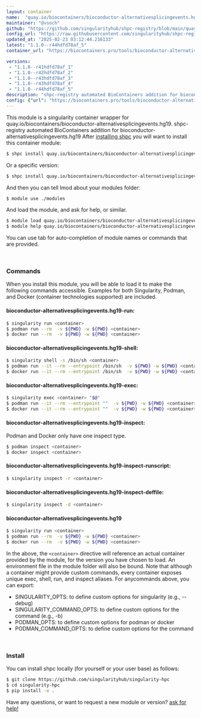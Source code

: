 ```yaml
---
layout: container
name:  "quay.io/biocontainers/bioconductor-alternativesplicingevents.hg19"
maintainer: "@vsoch"
github: "https://github.com/singularityhub/shpc-registry/blob/main/quay.io/biocontainers/bioconductor-alternativesplicingevents.hg19/container.yaml"
config_url: "https://raw.githubusercontent.com/singularityhub/shpc-registry/main/quay.io/biocontainers/bioconductor-alternativesplicingevents.hg19/container.yaml"
updated_at: "2025-02-23 03:12:44.216133"
latest: "1.1.0--r44hdfd78af_5"
container_url: "https://biocontainers.pro/tools/bioconductor-alternativesplicingevents.hg19"

versions:
 - "1.1.0--r41hdfd78af_1"
 - "1.1.0--r42hdfd78af_2"
 - "1.1.0--r43hdfd78af_3"
 - "1.1.0--r43hdfd78af_4"
 - "1.1.0--r44hdfd78af_5"
description: "shpc-registry automated BioContainers addition for bioconductor-alternativesplicingevents.hg19"
config: {"url": "https://biocontainers.pro/tools/bioconductor-alternativesplicingevents.hg19", "maintainer": "@vsoch", "description": "shpc-registry automated BioContainers addition for bioconductor-alternativesplicingevents.hg19", "latest": {"1.1.0--r44hdfd78af_5": "sha256:9887fc74df8a6a9e148905f306814a656fee5b698488bdde4be8891501f77d11"}, "tags": {"1.1.0--r41hdfd78af_1": "sha256:a431839c8ab42a0d0bd88bc98e2ff24c9af552d31def27a65c35bf65fda417cb", "1.1.0--r42hdfd78af_2": "sha256:347de6efb6f98568e66b59adc98d301089195d612bb42bc9752dcc02c1da7687", "1.1.0--r43hdfd78af_3": "sha256:a23b5b25ffefcddfd7e9887254ee9251ca408a60d776700bebe538bb068326d7", "1.1.0--r43hdfd78af_4": "sha256:3aa83ab1ded6ea2924f5ea05d01f8cb449fe24a27ff950d77643bfae68ea6de1", "1.1.0--r44hdfd78af_5": "sha256:9887fc74df8a6a9e148905f306814a656fee5b698488bdde4be8891501f77d11"}, "docker": "quay.io/biocontainers/bioconductor-alternativesplicingevents.hg19"}
---
```


This module is a singularity container wrapper for quay.io/biocontainers/bioconductor-alternativesplicingevents.hg19.
shpc-registry automated BioContainers addition for bioconductor-alternativesplicingevents.hg19
After [installing shpc](#install) you will want to install this container module:


```bash
$ shpc install quay.io/biocontainers/bioconductor-alternativesplicingevents.hg19
```

Or a specific version:

```bash
$ shpc install quay.io/biocontainers/bioconductor-alternativesplicingevents.hg19:1.1.0--r44hdfd78af_5
```

And then you can tell lmod about your modules folder:

```bash
$ module use ./modules
```

And load the module, and ask for help, or similar.

```bash
$ module load quay.io/biocontainers/bioconductor-alternativesplicingevents.hg19/1.1.0--r44hdfd78af_5
$ module help quay.io/biocontainers/bioconductor-alternativesplicingevents.hg19/1.1.0--r44hdfd78af_5
```

You can use tab for auto-completion of module names or commands that are provided.

<br>

### Commands

When you install this module, you will be able to load it to make the following commands accessible.
Examples for both Singularity, Podman, and Docker (container technologies supported) are included.

#### bioconductor-alternativesplicingevents.hg19-run:

```bash
$ singularity run <container>
$ podman run --rm  -v ${PWD} -w ${PWD} <container>
$ docker run --rm  -v ${PWD} -w ${PWD} <container>
```

#### bioconductor-alternativesplicingevents.hg19-shell:

```bash
$ singularity shell -s /bin/sh <container>
$ podman run --it --rm --entrypoint /bin/sh  -v ${PWD} -w ${PWD} <container>
$ docker run --it --rm --entrypoint /bin/sh  -v ${PWD} -w ${PWD} <container>
```

#### bioconductor-alternativesplicingevents.hg19-exec:

```bash
$ singularity exec <container> "$@"
$ podman run --it --rm --entrypoint ""  -v ${PWD} -w ${PWD} <container> "$@"
$ docker run --it --rm --entrypoint ""  -v ${PWD} -w ${PWD} <container> "$@"
```

#### bioconductor-alternativesplicingevents.hg19-inspect:

Podman and Docker only have one inspect type.

```bash
$ podman inspect <container>
$ docker inspect <container>
```

#### bioconductor-alternativesplicingevents.hg19-inspect-runscript:

```bash
$ singularity inspect -r <container>
```

#### bioconductor-alternativesplicingevents.hg19-inspect-deffile:

```bash
$ singularity inspect -d <container>
```



#### bioconductor-alternativesplicingevents.hg19

```bash
$ singularity run <container>
$ podman run --rm  -v ${PWD} -w ${PWD} <container>
$ docker run --rm  -v ${PWD} -w ${PWD} <container>
```


In the above, the `<container>` directive will reference an actual container provided
by the module, for the version you have chosen to load. An environment file in the
module folder will also be bound. Note that although a container
might provide custom commands, every container exposes unique exec, shell, run, and
inspect aliases. For anycommands above, you can export:

 - SINGULARITY_OPTS: to define custom options for singularity (e.g., --debug)
 - SINGULARITY_COMMAND_OPTS: to define custom options for the command (e.g., -b)
 - PODMAN_OPTS: to define custom options for podman or docker
 - PODMAN_COMMAND_OPTS: to define custom options for the command

<br>

### Install

You can install shpc locally (for yourself or your user base) as follows:

```bash
$ git clone https://github.com/singularityhub/singularity-hpc
$ cd singularity-hpc
$ pip install -e .
```

Have any questions, or want to request a new module or version? [ask for help!](https://github.com/singularityhub/singularity-hpc/issues)